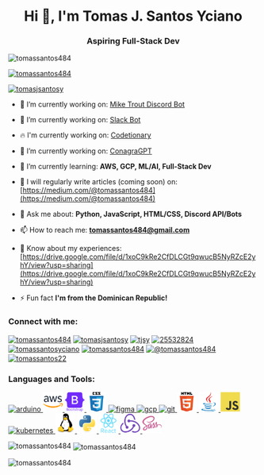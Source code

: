 <h1 align="center">Hi 👋, I'm Tomas J. Santos Yciano</h1>
<h3 align="center">Aspiring Full-Stack Dev</h3>

<p align="left"> <img src="https://komarev.com/ghpvc/?username=tomassantos484&label=Profile%20views&color=0e75b6&style=flat" alt="tomassantos484" /> </p>

<p align="left"> <a href="https://github.com/ryo-ma/github-profile-trophy"><img src="https://github-profile-trophy.vercel.app/?username=tomassantos484" alt="tomassantos484" /></a> </p>

<p align="left"> <a href="https://twitter.com/tomasjsantosy" target="blank"><img src="https://img.shields.io/twitter/follow/tomasjsantosy?logo=twitter&style=for-the-badge" alt="tomasjsantosy" /></a> </p>

- 🔭 I’m currently working on: [Mike Trout Discord Bot](https://github.com/tomassantos484/Mike-Trout-Bot)

- 👯 I’m currently working on: [Slack Bot](https://github.com/JustinhSE/SM-bots)

- 🔥 I'm currently working on: [Codetionary](https://github.com/tomassantos484/codetionary-ai-hackathon)

- 🤝 I’m currently working on: [ConagraGPT](https://github.com/tomassantos484/ConagraGPT)

- 🌱 I’m currently learning: **AWS, GCP, ML/AI, Full-Stack Dev**

- 📝 I will regularly write articles (coming soon) on: [https://medium.com/@tomassantos484](https://medium.com/@tomassantos484)

- 💬 Ask me about: **Python, JavaScript, HTML/CSS, Discord API/Bots**

- 📫 How to reach me: **tomassantos484@gmail.com**

- 📄 Know about my experiences: [https://drive.google.com/file/d/1xoC9kRe2CfDLCGt9qwucB5NyRZcE2yhY/view?usp=sharing](https://drive.google.com/file/d/1xoC9kRe2CfDLCGt9qwucB5NyRZcE2yhY/view?usp=sharing)

- ⚡ Fun fact **I'm from the Dominican Republic!**

<h3 align="left">Connect with me:</h3>
<p align="left">
<a href="https://codepen.io/tomassantos484" target="blank"><img align="center" src="https://raw.githubusercontent.com/rahuldkjain/github-profile-readme-generator/master/src/images/icons/Social/codepen.svg" alt="tomassantos484" height="30" width="40" /></a>
<a href="https://twitter.com/tomasjsantosy" target="blank"><img align="center" src="https://raw.githubusercontent.com/rahuldkjain/github-profile-readme-generator/master/src/images/icons/Social/twitter.svg" alt="tomasjsantosy" height="30" width="40" /></a>
<a href="https://linkedin.com/in/tjsy" target="blank"><img align="center" src="https://raw.githubusercontent.com/rahuldkjain/github-profile-readme-generator/master/src/images/icons/Social/linked-in-alt.svg" alt="tjsy" height="30" width="40" /></a>
<a href="https://stackoverflow.com/users/25532824" target="blank"><img align="center" src="https://raw.githubusercontent.com/rahuldkjain/github-profile-readme-generator/master/src/images/icons/Social/stack-overflow.svg" alt="25532824" height="30" width="40" /></a>
<a href="https://kaggle.com/tomassantosyciano" target="blank"><img align="center" src="https://raw.githubusercontent.com/rahuldkjain/github-profile-readme-generator/master/src/images/icons/Social/kaggle.svg" alt="tomassantosyciano" height="30" width="40" /></a>
<a href="https://instagram.com/tomassantos484" target="blank"><img align="center" src="https://raw.githubusercontent.com/rahuldkjain/github-profile-readme-generator/master/src/images/icons/Social/instagram.svg" alt="tomassantos484" height="30" width="40" /></a>
<a href="https://medium.com/@tomassantos484" target="blank"><img align="center" src="https://raw.githubusercontent.com/rahuldkjain/github-profile-readme-generator/master/src/images/icons/Social/medium.svg" alt="@tomassantos484" height="30" width="40" /></a>
<a href="https://www.leetcode.com/tomassantos22" target="blank"><img align="center" src="https://raw.githubusercontent.com/rahuldkjain/github-profile-readme-generator/master/src/images/icons/Social/leet-code.svg" alt="tomassantos22" height="30" width="40" /></a>
</p>

<h3 align="left">Languages and Tools:</h3>
<p align="left"> <a href="https://www.arduino.cc/" target="_blank" rel="noreferrer"> <img src="https://cdn.worldvectorlogo.com/logos/arduino-1.svg" alt="arduino" width="40" height="40"/> </a> <a href="https://aws.amazon.com" target="_blank" rel="noreferrer"> <img src="https://raw.githubusercontent.com/devicons/devicon/master/icons/amazonwebservices/amazonwebservices-original-wordmark.svg" alt="aws" width="40" height="40"/> </a> <a href="https://getbootstrap.com" target="_blank" rel="noreferrer"> <img src="https://raw.githubusercontent.com/devicons/devicon/master/icons/bootstrap/bootstrap-plain-wordmark.svg" alt="bootstrap" width="40" height="40"/> </a> <a href="https://www.w3schools.com/css/" target="_blank" rel="noreferrer"> <img src="https://raw.githubusercontent.com/devicons/devicon/master/icons/css3/css3-original-wordmark.svg" alt="css3" width="40" height="40"/> </a> <a href="https://www.figma.com/" target="_blank" rel="noreferrer"> <img src="https://www.vectorlogo.zone/logos/figma/figma-icon.svg" alt="figma" width="40" height="40"/> </a> <a href="https://cloud.google.com" target="_blank" rel="noreferrer"> <img src="https://www.vectorlogo.zone/logos/google_cloud/google_cloud-icon.svg" alt="gcp" width="40" height="40"/> </a> <a href="https://git-scm.com/" target="_blank" rel="noreferrer"> <img src="https://www.vectorlogo.zone/logos/git-scm/git-scm-icon.svg" alt="git" width="40" height="40"/> </a> <a href="https://www.w3.org/html/" target="_blank" rel="noreferrer"> <img src="https://raw.githubusercontent.com/devicons/devicon/master/icons/html5/html5-original-wordmark.svg" alt="html5" width="40" height="40"/> </a> <a href="https://www.java.com" target="_blank" rel="noreferrer"> <img src="https://raw.githubusercontent.com/devicons/devicon/master/icons/java/java-original.svg" alt="java" width="40" height="40"/> </a> <a href="https://developer.mozilla.org/en-US/docs/Web/JavaScript" target="_blank" rel="noreferrer"> <img src="https://raw.githubusercontent.com/devicons/devicon/master/icons/javascript/javascript-original.svg" alt="javascript" width="40" height="40"/> </a> <a href="https://kubernetes.io" target="_blank" rel="noreferrer"> <img src="https://www.vectorlogo.zone/logos/kubernetes/kubernetes-icon.svg" alt="kubernetes" width="40" height="40"/> </a> <a href="https://www.linux.org/" target="_blank" rel="noreferrer"> <img src="https://raw.githubusercontent.com/devicons/devicon/master/icons/linux/linux-original.svg" alt="linux" width="40" height="40"/> </a> <a href="https://www.python.org" target="_blank" rel="noreferrer"> <img src="https://raw.githubusercontent.com/devicons/devicon/master/icons/python/python-original.svg" alt="python" width="40" height="40"/> </a> <a href="https://reactjs.org/" target="_blank" rel="noreferrer"> <img src="https://raw.githubusercontent.com/devicons/devicon/master/icons/react/react-original-wordmark.svg" alt="react" width="40" height="40"/> </a> <a href="https://redux.js.org" target="_blank" rel="noreferrer"> <img src="https://raw.githubusercontent.com/devicons/devicon/master/icons/redux/redux-original.svg" alt="redux" width="40" height="40"/> </a> <a href="https://sass-lang.com" target="_blank" rel="noreferrer"> <img src="https://raw.githubusercontent.com/devicons/devicon/master/icons/sass/sass-original.svg" alt="sass" width="40" height="40"/> </a> </p>

<p><img align="left" src="https://github-readme-stats.vercel.app/api/top-langs?username=tomassantos484&show_icons=true&theme=cobalt&locale=en&layout=compact" alt="tomassantos484" /></p>

<p>&nbsp;<img align="center" src="https://github-readme-stats.vercel.app/api?username=tomassantos484&show_icons=true&theme=cobalt&text_color=fbeaea&locale=en" alt="tomassantos484" /></p>

<p><img align="center" src="https://github-readme-streak-stats.herokuapp.com/?user=tomassantos484&theme=highcontrast" alt="tomassantos484" /></p> 
